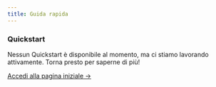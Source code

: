 ```yaml
---
title: Guida rapida
---
```



<div class="card">
  <h3>Quickstart</h3>
  <p>Nessun Quickstart è disponibile al momento, ma ci stiamo lavorando attivamente. Torna presto per saperne di più!</p>
  <a href="../" class="card-link">Accedi alla pagina iniziale &rarr;</a>
</div>